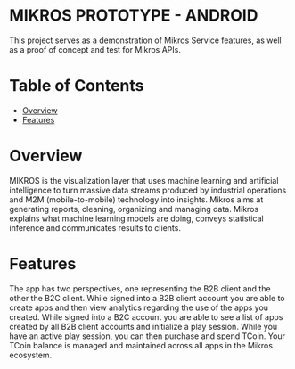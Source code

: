 # **MIKROS PROTOTYPE - ANDROID**
This project serves as a demonstration of Mikros Service features, as well as a proof of concept and test for Mikros APIs.
# Table of Contents
 * [Overview](#overview)
 * [Features](#features)

# Overview
MIKROS is the visualization layer that uses machine learning and artificial intelligence to turn massive data streams produced by industrial operations and M2M (mobile-to-mobile) technology into insights. Mikros aims at generating reports, cleaning, organizing and managing data. Mikros explains what machine learning models are doing, conveys statistical inference and communicates results to clients.


# Features
The app has two perspectives, one representing the B2B client and the other the B2C client. While signed into a B2B client account you are able to create apps and then view analytics regarding the use of the apps you created. While signed into a B2C account you are able to see a list of apps created by all B2B client accounts and initialize a play session. While you have an active play session, you can then purchase and spend TCoin. Your TCoin balance is managed and maintained across all apps in the Mikros ecosystem.
